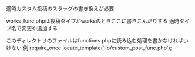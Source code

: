 適時カスタム投稿のスラッグの書き換えが必要

works_func.phpは投稿タイプがworksのときここに書きこんだりする
適時タイプ名で変更や追加する


このディレクトリのファイルはfunctions.phpに読み込む処理を書かなければいけない
例
require_once locate_template('lib/custom_post_func.php');
